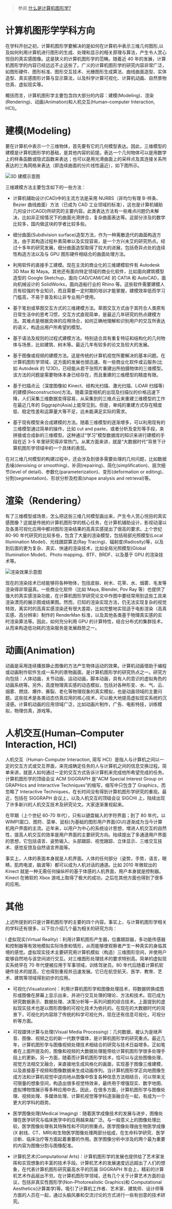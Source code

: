 > 参阅 [什么是计算机图形学?](http://staff.ustc.edu.cn/~lgliu/Resources/CG/What_is_CG.htm?hmsr=toutiao.io&utm_medium=toutiao.io&utm_source=toutiao.io)

# 计算机图形学学科方向

在学科开创之初，计算机图形学要解决的是如何在计算机中表示三维几何图形,以及如何利用计算机进行图形的生成、处理和显示的相关原理与算法，产生令人赏心悦目的真实感图像。这是狭义的计算机图形学的范畴。随着近 40 年的发展，计算机图形学的内容已经远远不止这些了。广义的计算机图形学的研究内容非常广泛，如图形硬件、图形标准、图形交互技术、光栅图形生成算法、曲线曲面造型、实体造型、真实感图形计算与显示算法，以及科学计算可视化、计算机动画、自然景物仿真、虚拟现实等。

概括而言，计算机图形学主要包含四大部分的内容：建模(Modeling)、渲染(Rendering)、动画(Animation)和人机交互(Human–computer Interaction, HCI)。

# 建模(Modeling)

要在计算机中表示一个三维物体，首先要有它的几何模型表达。因此，三维模型的建模是计算机图形学的基础，是其他内容的前提。表达一个几何物体可以是用数学上的样条函数或隐式函数来表达；也可以是用光滑曲面上的采样点及其连接关系所表达的三角网格来表达（即连续曲面的分片线性逼近），如下图所示。

![3D 建模示意图](https://s1.ax1x.com/2020/10/28/B3yiQK.md.png)

三维建模方法主要包含如下的一些方法：

- 计算机辅助设计(CAD)中的主流方法是采用 NURBS（非均匀有理 B-样条、Bezier 曲线曲面）方法（已成为 CAD 工业领域的标准），这也是计算机辅助几何设计(CAGD)所研究的主要内容。此类表达方法有一些难点问题仍未解决，比如非正规情况下的曲面光滑拼合，复杂曲面表达等。这部分涉及的数学比较多，国内做这块的学者比较多些。

- 细分曲面(Subdivision surface)造型方法，作为一种离散迭代的曲面构造方法，由于其构造过程朴素简单以及实现容易，是一个方兴未艾的研究热点。经过十多年的研究发展，细分曲面造型取得了较大的进展，包括奇异点处的连续性构造方法以及与 GPU 图形硬件相结合的曲面处理方法。

- 利用软件的直接手工建模。现在主流的商业化的三维建模软件有 Autodesk 3D Max 和 Maya。其他还有面向特定领域的商业化软件，比如面向建筑模型造型的 Google Sketchup，面向 CAD/CAM/CAE 的 CATIA 和 AutoCAD，面向机械设计的 SolidWorks，面向造船行业的 Rhino 等。这些软件需要建模人员有较强的专业知识，而且需要一定时期的培训才能掌握，建模效率低而学习门槛高，不易于普及和让非专业用户使用。

- 基于笔划或草图交互方式的三维建模方法。草图交互方式由于其符合人类原有日常生活中的思考习惯，交互方式直观简单，是最近几年研究的热点建模方法。其难点是根据具体的应用场合，如何正确地理解和识别用户的交互所表达的语义，构造出用户所希望的模型。

- 基于语法及规则的过程式建模方法。特别适合具有重复特征和结构化的几何物体与场景，比如建筑、树木等。最近几年有较多的论文及较大的发展。

- 基于图像或视频的建模方法。这是传统的计算机视觉所要解决的基本问题。在计算机图形学领域，这方面的发展也很迅速。有一些商业化软件或云服务(比如 Autodesk 的 123D)，已经能从若干张照片重建出所拍摄物体的三维模型。该方法的问题是需要物体本身已经存在，而且重建的三维模型的精度有限。

- 基于扫描点云（深度图像如 Kinect、结构光扫描、激光扫描、LiDAR 扫描等）的建模(Reconstruction)方法。随着深度相机的出现及扫描仪的价格迅速下降，人们采集三维数据变得容易，从采集到的三维点云来重建三维模型的工作在最近几年的 Siggraph(Asia)上能常见到。但是，单纯的重建方式存在精度低、稳定性差和运算量大等不足，远未能满足实际的需求。

- 基于现有模型来合成建模的方法。随着三维模型的逐渐增多，可以利用现有的三维模型通过简单的操作，比如 cut and paste，或者分析及变形等手段，来拼接或合成新的三维模型。这种通过“学习”模型数据库的知识来进行建模的手段在近 3-5 年里研究得非常热门。从某方面来讲，就是“大数据时代”背景下计算机图形学领域中的一个具体的表现。

在对三维几何模型的构建过程中，还会涉及到很多需要处理的几何问题，比如数据去噪(denoising or smoothing)、补洞(repairing)、简化(simplification)、层次细节(level of detail)、参数化(parameterization)、变形(deformation or editing)、分割(segmentation)、形状分析及检索(shape analysis and retrieval)等。

# 渲染（Rendering）

有了三维模型或场景，怎么把这些三维几何模型画出来，产生令人赏心悦目的真实感图像？这就是传统的计算机图形学的核心任务，在计算机辅助设计，影视动漫以及各类可视化应用中都对图形渲染结果的高真实感提出了很高的要求。上个世纪 80-90 年代研究的比较多些，包含了大量的渲染模型，包括局部光照模型(Local Illumination Model)、光线跟踪算法(Ray Tracing)、辐射度(Radiosity)等，以及到后面的更为复杂、真实、快速的渲染技术，比如全局光照模型(Global Illumination Model)、Photo mapping、BTF、BRDF、以及基于 GPU 的渲染技术等。

![渲染效果示意图](https://s1.ax1x.com/2020/10/28/B3xR6P.md.png)

现在的渲染技术已经能够将各种物体，包括皮肤、树木、花草、水、烟雾、毛发等渲染得非常逼真。一些商业化软件（比如 Maya, Blender, Pov Ray 等）也提供了强大的真实感渲染功能，在计算机图形学研究论文中作图中要经常用到这些工具来渲染漂亮的展示图或结果图。然而，已知的渲染实现方法，仍无法实现复杂的视觉特效，离实时的高真实感渲染还有很大差距，比如完整地实现适于电影渲染（高真实感、高分辨率）制作的 RenderMan 标准，以及其他各类基于物理真实感的实时渲染算法等。因此，如何充分利用 GPU 的计算特性，结合分布式的集群技术，从而来构造低功耗的渲染服务是发展趋势之一。

# 动画(Animation)

动画是采用连续播放静止图像的方法产生物体运动的效果。计算机动画借助于编程或动画制作软件生成一系列的景物画面，是计算机图形学的研究热点之一。研究方向包括：人体动画，关节动画，运动动画，脚本动画，具有人的意识的虚拟角色的动画系统等。另外，高度物理真实感的动态模拟，包括对各种形变、水、气、云、烟雾、燃烧、爆炸、撕裂、老化等物理现象的真实模拟，也是动画领域的主要问题。这些技术是各类动态仿真应用的核心技术，可以极大地提高虚拟现实系统的沉浸感。计算机动画的应用领域广泛，比如动画片制作，广告、电影特技，训练模拟，物理仿真，游戏等。

# 人机交互(Human–Computer Interaction, HCI)

人机交互（Human-Computer Interaction, 简写 HCI）是指人与计算机之间以一定的交互方式或交互界面，来完成确定任务的人与计算机之间的信息交换过程。简单来讲，就是人如何通过一定的交互方式告诉计算机来完成他所希望完成的任务。计算机图形学的顶级会议 ACM SIGGRAPH 是“ACM Special Interest Group on GRAPHics and Interactive Techniques”的缩写，缩写中只包含了 Graphics，而忽略了 Interactive Techniques，在长时间没有得到计算机图形学研究的重视。最近，包括在 SIGGRAPH 会议上，以及人机交互的顶级会议 SIGCHI 上，陆续出现了许多新兴的人机交互技术及研究论文。大家逐渐重视起来。

在早期（上个世纪 60-70 年代），只有以键盘输入的字符界面；到了 80 年代，以 WIMP(窗口、图符、菜单、鼠标)为基础的图形用户界面(GUI)逐渐成为当今计算机用户界面的主流。近年来，以用户为中心的系统设计思想，增进人机交互的自然性，提高人机交互的效率是用户界面的主要研究方向。陆续提出了多通道用户界面的思想，它包括语言、姿势输入、头部跟踪、视觉跟踪、立体显示、三维交互技术、感觉反馈及自然语言界面等。

事实上，人体的表面本身就是人机界面。人体的任何部分（姿势，手势，语言，眼睛，肌肉电波，脑波等）都可以成为人机对话的通道。比如 2010 年微软出的 Kinect 就是一种无需任何操纵杆的基于体感的人机界面，用户本身就是控制器。Kinect 在微软的 Xbox 游戏上取得了极大的成功，之后在其他方面也得到了很多的应用。

# 其他

上述所提到的只是计算机图形学的主要的四个内容。事实上，与计算机图形学相关的学科还有很多，以下仅介绍几个最为相关的研究方向：

l 虚拟现实(Virtual Reality)：利用计算机图形产生器，位置跟踪器，多功能传感器和控制器等有效地模拟实际场景和情形，从而能够使观察者产生一种真实的身临其境的感觉。虚拟现实技术主要研究用计算机模拟（构造）三维图形空间，并使用户能够自然地与该空间进行交互。对三维图形处理技术的要求特别高。简单的虚拟现实系统早在 70 年代便被应用于军事领域，训练驾驶员。80 年代后随着计算机软硬件技术的提高，它也得到重视并迅速发展。它已在航空航天、医学、教育、艺术、建筑等领域得到初步的应用。

- 可视化(Visualization)：利用计算机图形学和图像处理技术，将数据转换成图形或图像在屏幕上显示出来，并进行交互处理的理论、方法和技术。现已成为研究数据表示、数据处理、决策分析等一系列问题的综合技术。上面提到的虚拟现实技术也是以图形图像的可视化技术为依托的。在现在的大数据时代的背景下，可视化的内容除了传统的科学可视化外，现在还有信息可视化，可视分析等方面。

- 可视媒体计算与处理(Visual Media Processing)：几何数据，被认为是继声音、图像、视频之后的新一代数字媒体，是计算机图形学的研究重点。最近几年，计算机图形学与图像视频处理技术相结合的研究与技术日益增多。正如笔者在上面所提及的，图像和视频的大数据处理能带给计算机图形学很多处理手段上的更新。另一方面，随着而计算机图形学技术，恰可以与这些图像处理，视觉方法相交叉融合，来直接地生成风格化的画面，实现基于图像三维建模，以及直接基于视频和图像数据来生成动画序列。当计算机图形学正向地图像生成方法和计算机视觉中逆向地从图像中恢复各种信息方法相结合，可以带来无可限量的想象空间，构造出很多视觉特效来，最终用于增强现实、数字地图、虚拟博物馆展示等多种应用中去。因此，在很多方面，计算机图形学与图像处理、视频处理、多媒体处理、计算机视觉等学科逐渐融合在一起，有成为一个更大的学科的趋势。

- 医学图像处理(Medical Imaging)：随着医学成像技术的发展与进步，图像处理在医学研究与临床医学中的应用越来越广泛。与一般意义上的图像处理比较，医学图像处理有其特殊性和不同的侧重点。医学图像处理由生物医学成像(X 射线、CT、MRI)和生物医学图像处理两部分组成，在生命科学研究、医学诊断、临床治疗等方面起着重要的作用。医学图像分析中涉及的两个最为重要的内容为图像分割与图像配准。

- 计算机艺术(Computational Arts)：计算机图形学的发展也提供给了艺术家发挥和实现想象的丰富的技术手段。计算机艺术的发展速度远远超出了人们的想象，在代表计算机图形研究最高水平的历届 SIGGRAPH 年会上，精彩的计算机艺术作品层出不穷。在计算机图形学领域，还有几个关于计算艺术方面的会议，包括非真实性图形学(Non-Photorealistic Graphics)和 Computational Aesthetics(计算美学)等。吸引了计算机工作者、艺术家、建筑师、设计师等方面的人员在一起，通过头脑风暴和交流讨论的方式进行一些有创意的技术研究。
